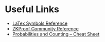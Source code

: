 # Useful Links

- [LaTex Symbols Reference](http://mohu.org/info/symbols/symbols.htm)
- [ZKProof Community Reference](https://docs.zkproof.org/reference)
- [Probabilities and Counting – Cheat Sheet](https://geoffroycouteau.github.io/cheat-sheet/)